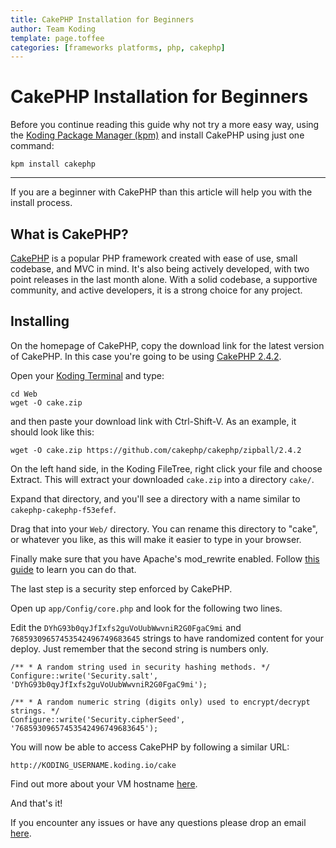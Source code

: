 ```yaml
---
title: CakePHP Installation for Beginners
author: Team Koding
template: page.toffee
categories: [frameworks platforms, php, cakephp]
---
```


# CakePHP Installation for Beginners

Before you continue reading this guide why not try a more easy way, using the [Koding Package Manager (kpm)](http://learn.koding.com/guides/getting-started-kpm/) and install CakePHP using just one command:

```
kpm install cakephp
```

***

If you are a beginner with CakePHP than this article will help you with the install process.

## What is CakePHP?

[CakePHP](http://cakephp.org/) is a popular PHP framework created with ease of use, small codebase, and MVC in mind. It's also being actively developed, with two point releases in the last month alone. With a solid codebase, a supportive community, and active developers, it is a strong choice for any project. 

## Installing

On the homepage of CakePHP, copy the download link for the latest version of CakePHP. In this case you're going to be using [CakePHP 2.4.2](https://github.com/cakephp/cakephp/zipball/2.4.2). 

Open your [Koding Terminal](https://koding.com/Develop/Terminal) and type:

```
cd Web
wget -O cake.zip 
``` 

and then paste your download link with Ctrl-Shift-V. As an example, it should look like this: 

```
wget -O cake.zip https://github.com/cakephp/cakephp/zipball/2.4.2
```

On the left hand side, in the Koding FileTree, right click your file and choose Extract. This will extract your downloaded `cake.zip` into a directory `cake/`.

Expand that directory, and you'll see a directory with a name similar to `cakephp-cakephp-f53efef`. 

Drag that into your `Web/` directory. You can rename this directory to "cake", or whatever you like, as this will make it easier to type in your browser. 

Finally make sure that you have Apache's mod_rewrite enabled. Follow [this guide](http://learn.koding.com/guides/general-htaccess/) to learn you can do that.

The last step is a security step enforced by CakePHP. 

Open up `app/Config/core.php` and look for the following two lines. 

Edit the `DYhG93b0qyJfIxfs2guVoUubWwvniR2G0FgaC9mi` and `76859309657453542496749683645` strings to have randomized content for your deploy. Just remember that the second string is numbers only.  

```
/** * A random string used in security hashing methods. */ 
Configure::write('Security.salt', 'DYhG93b0qyJfIxfs2guVoUubWwvniR2G0FgaC9mi');

/** * A random numeric string (digits only) used to encrypt/decrypt strings. */ 
Configure::write('Security.cipherSeed', '76859309657453542496749683645');
```

You will now be able to access CakePHP by following a similar URL:

```
http://KODING_USERNAME.koding.io/cake
```

Find out more about your VM hostname [here](http://learn.koding.com/faq/vm-hostname/).

And that's it!

If you encounter any issues or have any questions please drop an email [here](mailto:support@koding.com).
